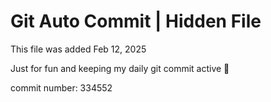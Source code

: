 # Git Auto Commit | Hidden File

This file was added Feb 12, 2025

Just for fun and keeping my daily git commit active 🤪

commit number: 334552
